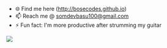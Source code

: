 - 🌐 Find me here (http://bosecodes.github.io)
- 📫 Reach me @ somdevbasu100@gmail.com
- ⚡ Fun fact: I'm more productive after strumming my guitar

![](https://github.com/rishiraj/rishiraj/blob/master/github-contribution-grid-snake.svg)
